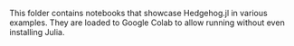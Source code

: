 This folder contains notebooks that showcase Hedgehog.jl in various examples. They are loaded to Google Colab to allow running without even installing Julia.